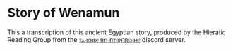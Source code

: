 # Story of Wenamun

This a transcription of this ancient Egyptian story,
produced by the Hieratic Reading Group from the
[ⲧⲁⲛⲥⲏⲃⲉ ⲛ̄ⲧⲙⲛ̄ⲧⲛⲣⲙ̄ⲛ̄ⲕⲏⲙⲉ](https://discord.gg/eWuykwPnxt) discord server.
